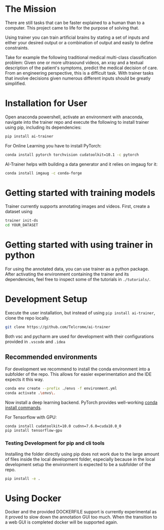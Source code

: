 # The Mission

There are still tasks that can be faster explained to a human than to a computer.
This project came to life for the purpose of solving that. 

Using trainer you can train artificial brains by stating a set of inputs and either your desired output or a combination of output and easily to define constraints.

Take for example the following traditional medical multi-class classification problem:
Given one or more ultrasound videos, an xray and a textual description of the patient's symptoms,
predict the medical decision of care.
From an engineering perspective, this is a difficult task.
With trainer tasks that involve decisions given numerous different inputs should be greatly simplified.

# Installation for User

Open anaconda powershell, activate an environment with anaconda, navigate into the trainer repo and execute the following to install trainer using pip, including its dependencies:

```bash
pip install ai-trainer
```

For Online Learning you have to install PyTorch:
```bash
conda install pytorch torchvision cudatoolkit=10.1 -c pytorch
```

AI-Trainer helps with building a data generator and it relies on imgaug for it:

```bash
conda install imgaug -c conda-forge
```

# Getting started with training models

Trainer currently supports annotating images and videos.
First, create a dataset using

```bash
trainer init-ds
cd YOUR_DATASET
```

# Getting started with using trainer in python

For using the annotated data, you can use trainer as a python package.
After activating the environment containing the trainer and its dependencies,
feel free to inspect some of the tutorials in ```./tutorials/```.

# Development Setup

Execute the user installation,
but instead of using `pip install ai-trainer`,
clone the repo locally.

```bash
git clone https://github.com/Telcrome/ai-trainer
```

Both vsc and pycharm are used for development with
their configurations provided in ```.vscode``` and ```.idea```

## Recommended environments

For development we recommend to install the conda environment into a subfolder of the repo.
This allows for easier experimentation and the IDE expects it this way.

```bash
conda env create --prefix ./envs -f environment.yml
conda activate .\envs\.
```

Now install a deep learning backend.
PyTorch provides well-working [conda install commands](https://pytorch.org/get-started/locally/).

For Tensorflow with GPU:
```bash
conda install cudatoolkit=10.0 cudnn=7.6.0=cuda10.0_0
pip install tensorflow-gpu
```

### Testing Development for pip and cli tools

Installing the folder directly using pip does not work due to the large amount of files inside the local development folder,
especially because in the local development setup the environment is expected to be a subfolder of the repo.
```bash
pip install -e .
```

# Using Docker

Docker and the provided DOCKERFILE support is currently experimental as it proved to slow down the annotation GUI too much.
When the transition to a web GUI is completed docker will be supported again.